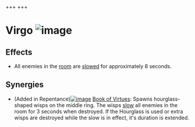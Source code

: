 +++
+++

 # Virgo ![image](/image/Virgo.png) 


Effects
---------


* All enemies in the [room](/wiki/Room "Room") are [slowed](/wiki/Status_Effects#Slow "Status Effects") for approximately 8 seconds.


Synergies
-----------


* (Added in Repentance)[![image](/image/Book_of_Virtues.png)](/wiki/Book_of_Virtues "Book of Virtues") [Book of Virtues](/wiki/Book_of_Virtues "Book of Virtues"): Spawns hourglass-shaped wisps on the middle ring. The wisps [slow](/wiki/Status_Effects "Status Effects") all enemies in the room for 3 seconds when destroyed. If the Hourglass is used or extra wisps are destroyed while the slow is in effect, it's duration is extended.



